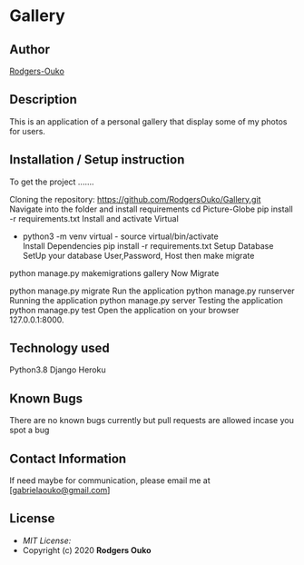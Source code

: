 # Gallery
## Author

[Rodgers-Ouko](https://github.com/Rodgersouko)

## Description

This is an application of a personal gallery  that  display  some of my  photos for users.

## Installation / Setup instruction
To get the project .......

Cloning the repository:
https://github.com/RodgersOuko/Gallery.git 
Navigate into the folder and install requirements
cd Picture-Globe pip install -r requirements.txt 
Install and activate Virtual
- python3 -m venv virtual - source virtual/bin/activate  
Install Dependencies
pip install -r requirements.txt 
Setup Database
SetUp your database User,Password, Host then make migrate

python manage.py makemigrations gallery
Now Migrate

python manage.py migrate 
Run the application
python manage.py runserver 
Running the application
python manage.py server 
Testing the application
python manage.py test 
Open the application on your browser 127.0.0.1:8000.

## Technology used
 Python3.8
 Django 
 Heroku

## Known Bugs
 There are no known bugs currently but pull requests are allowed incase you spot a bug

## Contact Information 

If need maybe for communication, please email me at [gabrielaouko@gmail.com]

## License
* *MIT License:*
* Copyright (c) 2020 **Rodgers Ouko**

